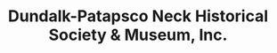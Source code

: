 ---
layout: repo
title: "Dundalk-Patapsco Neck Historical Society & Museum, Inc."
id: 1816
permalink: repos/1816/
---